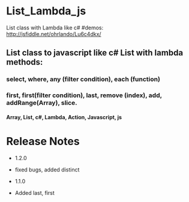 # List_Lambda_js
List class with Lambda like c#
#demos: http://jsfiddle.net/ohrlando/Lu6c4dkx/

## List class to javascript like c# List with lambda methods:
### select, where, any (filter condition), each (function)
### first, first(filter condition), last, remove (index), add, addRange(Array), slice.

#### Array, List, c#, Lambda, Action, Javascript, js


# Release Notes

- 1.2.0
- fixed bugs, added distinct 

- 1.1.0
- Added last, first

